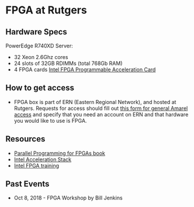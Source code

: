 # FPGA at Rutgers

## Hardware Specs

PowerEdge R740XD Server: 
- 32 Xeon 2.6Ghz cores 
- 24 slots of 32GB RDIMMs (total 768Gb RAM) 
- 4 FPGA cards [Intel FPGA Programmable Acceleration Card](https://www.intel.com/content/www/us/en/programmable/products/boards_and_kits/dev-kits/altera/acceleration-card-arria-10-gx.html)

## How to get access

- FPGA box is part of ERN (Eastern Regional Network), and hosted at Rutgers. Requests for access should fill out [this form for general Amarel access](https://oarc.rutgers.edu/access/) and specify that you need an account on ERN and that hardware you would like to use is FPGA. 

## Resources

- [Parallel Programming for FPGAs book](http://kastner.ucsd.edu/hlsbook/)
- [Intel Acceleration Stack](https://www.intel.com/content/www/us/en/programmable/solutions/acceleration-hub/acceleration-stack.html)
- [Intel FPGA training](https://www.intel.com/content/www/us/en/programmable/solutions/acceleration-hub/knowledge-center.html)

## Past Events

- Oct 8, 2018 - FPGA Workshop by Bill Jenkins
